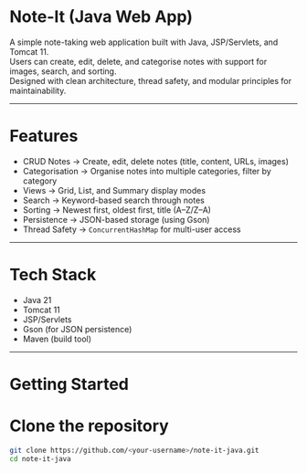 # Note-It (Java Web App)

A simple note-taking web application built with Java, JSP/Servlets, and Tomcat 11.  
Users can create, edit, delete, and categorise notes with support for images, search, and sorting.  
Designed with clean architecture, thread safety, and modular principles for maintainability.

---

# Features
- CRUD Notes → Create, edit, delete notes (title, content, URLs, images)
- Categorisation → Organise notes into multiple categories, filter by category
- Views → Grid, List, and Summary display modes
- Search → Keyword-based search through notes
- Sorting → Newest first, oldest first, title (A–Z/Z–A)
- Persistence → JSON-based storage (using Gson)
- Thread Safety → `ConcurrentHashMap` for multi-user access

---

# Tech Stack
- Java 21
- Tomcat 11
- JSP/Servlets
- Gson (for JSON persistence)
- Maven (build tool)

---

# Getting Started

# Clone the repository
```bash
git clone https://github.com/<your-username>/note-it-java.git
cd note-it-java
